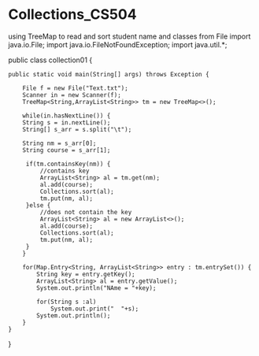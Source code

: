 # Collections_CS504
using TreeMap to read and sort student name and classes from File
import java.io.File;
import java.io.FileNotFoundException;
import java.util.*;

public class collection01 {

	public static void main(String[] args) throws Exception {
		
		File f = new File("Text.txt");
		Scanner in = new Scanner(f);
		TreeMap<String,ArrayList<String>> tm = new TreeMap<>();
		
		while(in.hasNextLine()) {
		String s = in.nextLine();
		String[] s_arr = s.split("\t");
		
		String nm = s_arr[0];
		String course = s_arr[1];
		
		 if(tm.containsKey(nm)) {
			 //contains key
			 ArrayList<String> al = tm.get(nm);
			 al.add(course);
			 Collections.sort(al);
			 tm.put(nm, al);
		 }else {
			 //does not contain the key
			 ArrayList<String> al = new ArrayList<>();
			 al.add(course);
			 Collections.sort(al);
			 tm.put(nm, al);
		 }
		}
		
		for(Map.Entry<String, ArrayList<String>> entry : tm.entrySet()) {
			String key = entry.getKey();
			ArrayList<String> al = entry.getValue();
			System.out.println("NAme = "+key);
			
			for(String s :al)
				System.out.print("  "+s);
			System.out.println();
		}
	}
}
